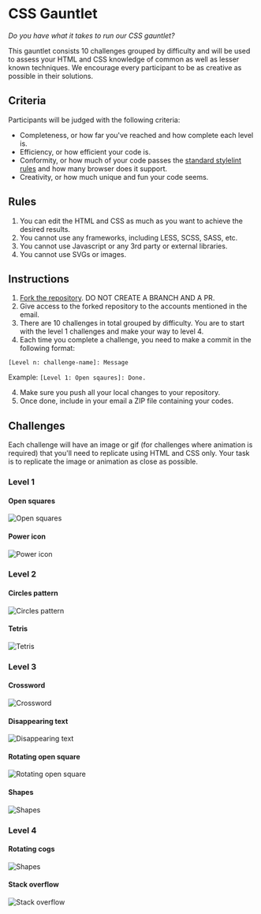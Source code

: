 # CSS Gauntlet

*Do you have what it takes to run our CSS gauntlet?*

This gauntlet consists 10 challenges grouped by difficulty and will be used to assess your HTML and CSS knowledge of common as well as lesser known techniques. We encourage every participant to be as creative as possible in their solutions.

## Criteria

Participants will be judged with the following criteria:

- Completeness, or how far you've reached and how complete each level is.
- Efficiency, or how efficient your code is.
- Conformity, or how much of your code passes the [standard stylelint rules](https://github.com/stylelint/stylelint-config-standard) and how many browser does it support.
- Creativity, or how much unique and fun your code seems.

## Rules

1. You can edit the HTML and CSS as much as you want to achieve the desired results.
2. You cannot use any frameworks, including LESS, SCSS, SASS, etc.
3. You cannot use Javascript or any 3rd party or external libraries.
4. You cannot use SVGs or images.

## Instructions

1. [Fork the repository](https://docs.github.com/en/pull-requests/collaborating-with-pull-requests/working-with-forks/about-forks). DO NOT CREATE A BRANCH AND A PR.
2. Give access to the forked repository to the accounts mentioned in the email.
3. There are 10 challenges in total grouped by difficulty. You are to start with the level 1 challenges and make your way to level 4.
5. Each time you complete a challenge, you need to make a commit in the following format:
  
  ```
  [Level n: challenge-name]: Message
  ```
  
  Example: `[Level 1: Open sqaures]: Done.`
  
4. Make sure you push all your local changes to your repository.
5. Once done, include in your email a ZIP file containing your codes.

## Challenges

Each challenge will have an image or gif (for challenges where animation is required) that you'll need to replicate using HTML and CSS only. Your task is to replicate the image or animation as close as possible.

### Level 1

#### Open squares

![Open squares](level-1/open-squares/open-squares.png)

#### Power icon

![Power icon](level-1/power-icon/power-icon.png)

### Level 2

#### Circles pattern

![Circles pattern](level-2/circles-pattern/circles-pattern.png)

#### Tetris

![Tetris](level-2/tetris/tetris.png)

### Level 3

#### Crossword

![Crossword](level-3/crossword/crossword.png)

#### Disappearing text

![Disappearing text](level-3/disappearing-text/disappearing-text.gif)

#### Rotating open square

![Rotating open square](level-3/rotating-open-square/rotating-open-square.gif)

#### Shapes

![Shapes](level-3/shapes/shapes.png)

### Level 4

#### Rotating cogs

![Shapes](level-4/rotating-cogs/rotating-cogs.gif)

#### Stack overflow

![Stack overflow](level-4/stack-overflow/stack-overflow.png)
